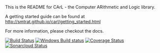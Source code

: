 This is the README for CArL - the Computer ARithmetic and Logic library.

A getting started guide can be found at http://smtrat.github.io/carl/getting_started.html

For more information, please checkout the docs.

[![Build Status](https://travis-ci.org/smtrat/carl.svg?branch=master)](https://travis-ci.org/smtrat/carl)
[![Windows Build status](https://ci.appveyor.com/api/projects/status/lk4i6p3nnfmuicea?svg=true)](https://ci.appveyor.com/project/smtrat/carl)
[![Coverage Status](https://sonarcloud.io/api/project_badges/measure?project=carl&metric=coverage)](https://sonarcloud.io/dashboard/index/carl)
[![Sonarcloud Status](https://sonarcloud.io/api/project_badges/measure?project=carl&metric=alert_status)](https://sonarcloud.io/dashboard?id=carl)
